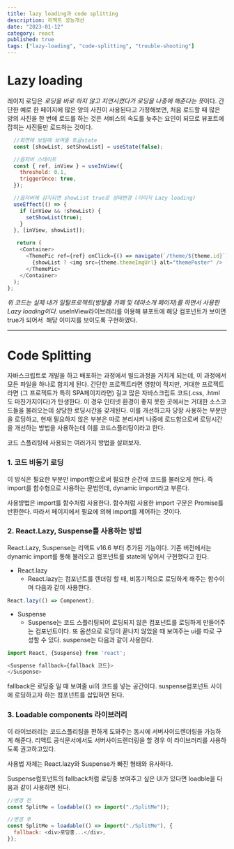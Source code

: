 ```yaml
---
title: lazy loading과 code splitting
description: 리액트 성능개선
date: "2023-01-12"
category: react
published: true
tags: ["lazy-loading", "code-splitting", "trouble-shooting"]
---
```


# Lazy loading

레이지 로딩은 *로딩을 바로 하지 않고 지연시켰다가 로딩을 나중에 해준다는 뜻*이다. 간단한 예로 한 페이지에 많은 양의 사진이 사용된다고 가정해보면, 처음 로드할 때 많은 양의 사진을 한 번에 로드를 하는 것은 서비스의 속도를 늦추는 요인이 되므로 뷰포트에 잡히는 사진들만 로드하는 것이다.

```javascript
  //화면에 보일때 보여줄 토글state
  const [showList, setShowList] = useState(false);

  //옵저버 스테이트
  const { ref, inView } = useInView({
    threshold: 0.1,
    triggerOnce: true,
  });

  //옵저버에 감지되면 showList true로 상태변경 (이미지 Lazy loading)
  useEffect(() => {
    if (inView && !showList) {
      setShowList(true);
    }
  }, [inView, showList]);

   return (
    <Container>
      <ThemePic ref={ref} onClick={() => navigate(`/theme/${theme.id}`)}>
        {showList ? <img src={theme.themeImgUrl} alt="themePoster" /> : null}
      </ThemePic>
    </Container>
  );
};
```

_위 코드는 실제 내가 일탈프로젝트(방탈출 카페 및 테마소개 페이지)를 하면서 사용한 Lazy loading이다._ useInView라이브러리를 이용해 뷰포트에 해당 컴포넌트가 보이면 true가 되어서  해당 이미지를 보이도록 구현하였다. </br>

---

# Code Splitting

자바스크립트로 개발을 하고 배포하는 과정에서 빌드과정을 거치게 되는데, 이 과정에서 모든 파일을 하나로 합치게 된다. 간단한 프로젝트라면 영향이 적지만, 거대한 프로젝트라면 (그 프로젝트가 특히 SPA페이지라면) 길고 많은 자바스크립트 코드(.css, .html 도 마찬가지이다)가 탄생한다. 이 경우 인터넷 환경이 좋지 못한 곳에서는 거대한 소스코드들을 불러오는데 상당한 로딩시간을 갖게된다. 이를 개선하고자 당장 사용하는 부분만을 로딩하고, 현재 필요하지 않은 부분은 따로 분리시켜 나중에 로드함으로써 로딩시간을 개선하는 방법을 사용하는데 이를 코드스플리팅이라고 한다. </br>

코드 스플리팅에 사용되는 여러가지 방법을 살펴보자.

### 1. 코드 비동기 로딩

이 방식은 필요한 부분만 import함으로써 필요한 순간에 코드를 불러오게 한다. 즉 import를 함수형으로 사용하는 문법인데, dynamic import라고 부른다. </br>

사용방법은 import를 함수처럼 사용한다. 함수처럼 사용한 import 구문은 Promise를 반환한다. 따라서 페이지에서 필요에 의해 import를 제어하는 것이다.

### 2. React.Lazy, Suspense를 사용하는 방법

React.Lazy, Suspense는 리액트 v16.6 부터 추가된 기능이다. 기존 버전에서는 dynamic import를 통해 불러오고 컴포넌트를 state에 넣어서 구현했다고 한다.

- React.lazy
  - React.lazy는 컴포넌트를 렌더링 할 때, 비동기적으로 로딩하게 해주는 함수이며 다음과 같이 사용한다.

```javascript
React.lazy(() => Component);
```

- Suspense
  - Suspense는 코드 스플리팅되어 로딩되지 않은 컴포넌트를 로딩하게 만들어주는 컴포넌트이다. 또 옵션으로 로딩이 끝나지 않았을 때 보여주는 ui를 따로 구성할 수 있다. suspense는 다음과 같이 사용한다.

```javascript
import React, {Suspense} from 'react';

<Suspense fallback={fallback 코드}>
</Suspense>
```

fallback은 로딩중 일 때 보여줄 ui의 코드를 넣는 공간이다. suspense컴포넌트 사이에 로딩하고자 하는 컴포넌트를 삽입하면 된다.

### 3. Loadable components 라이브러리

이 라이브러리는 코드스플리팅을 편하게 도와주는 동시에 서버사이드렌더링을 가능하게 해준다. 리액트 공식문서에서도 서버사이드렌더링을 할 경우 이 라이브러리를 사용하도록 권고하고있다.</br>

사용법 자체는 React.lazy와 Suspense가 빠진 형태와 유사하다.</br>

Suspense컴포넌트의 fallback처럼 로딩중 보여주고 싶은 UI가 있다면 loadble을 다음과 같이 사용하면 된다.

```javascript
//변경 전
const SplitMe = loadable(() => import("./SplitMe"));

//변경 후
const SplitMe = loadable(() => import("./SplitMe"), {
  fallback: <div>로딩중...</div>,
});
```
